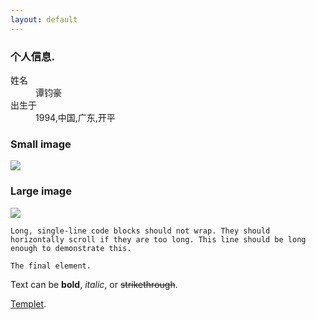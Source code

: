 ```yaml
---
layout: default
---
```


### 个人信息.

<dl>
<dt>姓名</dt>
<dd>谭钧豪</dd>
<dt>出生于</dt>
<dd>1994,中国,广东,开平</dd>
</dl>

### Small image

![](https://assets-cdn.github.com/images/icons/emoji/octocat.png)

### Large image

![](https://guides.github.com/activities/hello-world/branching.png)




```
Long, single-line code blocks should not wrap. They should horizontally scroll if they are too long. This line should be long enough to demonstrate this.
```

```
The final element.
```

Text can be **bold**, _italic_, or ~~strikethrough~~.

[Templet](templet).
